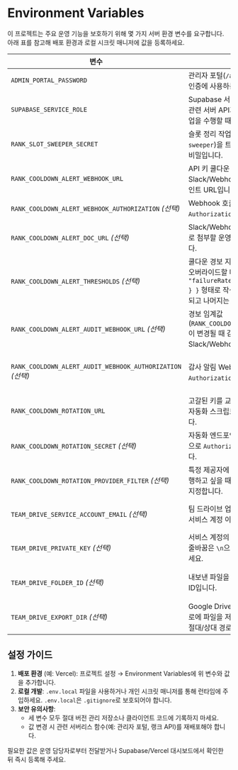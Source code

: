 # Environment Variables

이 프로젝트는 주요 운영 기능을 보호하기 위해 몇 가지 서버 환경 변수를 요구합니다. 아래 표를 참고해 배포 환경과 로컬 시크릿 매니저에 값을 등록하세요.

| 변수 | 설명 | 사용 위치 | 비고 |
| --- | --- | --- | --- |
| `ADMIN_PORTAL_PASSWORD` | 관리자 포털(`/admin/portal`) 접근 시 인증에 사용하는 비밀번호입니다. | `pages/admin/portal.js`, `pages/api/admin/login.js` | **서버 전용** 변수입니다. 브라우저에 노출되지 않도록 서버 환경에만 설정하세요. |
| `SUPABASE_SERVICE_ROLE` | Supabase 서비스 롤 키로, 랭크 게임 관련 서버 API가 보호 테이블에 쓰기 작업을 수행할 때 사용합니다. | `lib/rank/db.js`, `pages/api/rank/*.js` | Supabase 프로젝트 설정의 `service_role` 키 값을 그대로 사용합니다. 절대 클라이언트에 노출하지 마세요. |
| `RANK_SLOT_SWEEPER_SECRET` | 슬롯 정리 작업(`/api/rank/slot-sweeper`)을 트리거할 때 사용하는 공유 비밀입니다. | `pages/api/rank/slot-sweeper.js`, `docs/slot-sweeper-schedule.md` | 크론 잡이나 백오피스에서 호출 시 쿼리 파라미터 `secret` 값으로 전달합니다. 현재 기본값은 `171819`입니다. |
| `RANK_COOLDOWN_ALERT_WEBHOOK_URL` | API 키 쿨다운 발생 시 Slack/Webhook 알림을 보낼 엔드포인트 URL입니다. | `lib/rank/cooldownAutomation.js`, `pages/api/rank/cooldown-report.js`, `pages/api/rank/cooldown-digest.js` | 미설정 시 경보는 건너뜁니다. |
| `RANK_COOLDOWN_ALERT_WEBHOOK_AUTHORIZATION` *(선택)* | Webhook 호출에 사용할 `Authorization` 헤더 값입니다. | `lib/rank/cooldownAutomation.js` | 필요하지 않다면 비워 두세요. |
| `RANK_COOLDOWN_ALERT_DOC_URL` *(선택)* | Slack/Webhook 알림 본문에 자동으로 첨부할 운영 가이드 문서 URL입니다. | `lib/rank/cooldownAutomation.js`, `pages/api/rank/cooldown-report.js`, `pages/api/rank/cooldown-digest.js` | 미설정 시 저장소 기본 문서 링크가 사용됩니다. |
| `RANK_COOLDOWN_ALERT_THRESHOLDS` *(선택)* | 쿨다운 경보 지표 임계값을 JSON으로 오버라이드할 때 사용합니다. `{ "failureRate": { "warning": 0.3 } }` 형태로 작성하면 해당 항목만 교체되고 나머지는 기본값이 유지됩니다. | `pages/api/rank/cooldown-telemetry.js`, `lib/rank/cooldownAlertThresholds.js` | 파싱에 실패하면 기본값이 적용되며, `null`을 지정하면 해당 임계값 비교가 비활성화됩니다. |
| `RANK_COOLDOWN_ALERT_AUDIT_WEBHOOK_URL` *(선택)* | 경보 임계값(`RANK_COOLDOWN_ALERT_THRESHOLDS`)이 변경될 때 감사 알림을 전송할 Slack/Webhook URL입니다. | `lib/rank/cooldownAlertThresholdAuditTrail.js` | 미설정 시 일반 경보용 Webhook(`RANK_COOLDOWN_ALERT_WEBHOOK_URL`)이 재사용됩니다. |
| `RANK_COOLDOWN_ALERT_AUDIT_WEBHOOK_AUTHORIZATION` *(선택)* | 감사 알림 Webhook 호출 시 사용할 `Authorization` 헤더 값입니다. | `lib/rank/cooldownAlertThresholdAuditTrail.js` | 설정하지 않으면 일반 경보 토큰(`RANK_COOLDOWN_ALERT_WEBHOOK_AUTHORIZATION`) 또는 `RANK_COOLDOWN_ALERT_WEBHOOK_TOKEN`이 순차적으로 재사용됩니다. |
| `RANK_COOLDOWN_ROTATION_URL` | 고갈된 키를 교체하거나 비활성화하는 자동화 스크립트 엔드포인트 URL입니다. | `lib/rank/cooldownAutomation.js`, `pages/api/rank/cooldown-report.js`, `pages/api/rank/cooldown-digest.js` | 설정 시 경보 직후 자동화 요청이 발송됩니다. |
| `RANK_COOLDOWN_ROTATION_SECRET` *(선택)* | 자동화 엔드포인트 호출 시 사용할 토큰으로 `Authorization` 헤더에 주입됩니다. | `lib/rank/cooldownAutomation.js` | 엔드포인트에서 인증이 필요할 때만 설정하세요. |
| `RANK_COOLDOWN_ROTATION_PROVIDER_FILTER` *(선택)* | 특정 제공자에 대해서만 자동 교체를 실행하고 싶을 때 소문자 제공자 명칭을 지정합니다. | `lib/rank/cooldownAutomation.js` | 미설정 시 모든 제공자에 대해 자동 교체가 시도됩니다. |
| `TEAM_DRIVE_SERVICE_ACCOUNT_EMAIL` *(선택)* | 팀 드라이브 업로드에 사용할 Google 서비스 계정 이메일입니다. | `lib/rank/teamDriveUploader.js`, `pages/api/rank/upload-cooldown-timeline.js` | `TEAM_DRIVE_PRIVATE_KEY`, `TEAM_DRIVE_FOLDER_ID`와 함께 설정하면 Google Drive에 직접 업로드합니다. |
| `TEAM_DRIVE_PRIVATE_KEY` *(선택)* | 서비스 계정의 비공개 키 문자열입니다. 줄바꿈은 `\n`으로 이스케이프해 입력하세요. | `lib/rank/teamDriveUploader.js`, `pages/api/rank/upload-cooldown-timeline.js` | 보안상 서버 환경 변수에만 저장하세요. |
| `TEAM_DRIVE_FOLDER_ID` *(선택)* | 내보낸 파일을 저장할 팀 드라이브 폴더 ID입니다. | `lib/rank/teamDriveUploader.js`, `pages/api/rank/upload-cooldown-timeline.js` | 미설정 시 루트에 업로드되며, `TEAM_DRIVE_EXPORT_DIR`이 지정되면 파일 시스템 경로가 우선합니다. |
| `TEAM_DRIVE_EXPORT_DIR` *(선택)* | Google Drive 대신 로컬/마운트된 경로에 파일을 저장하고 싶을 때 지정하는 절대/상대 경로입니다. | `lib/rank/teamDriveUploader.js`, `pages/api/rank/upload-cooldown-timeline.js` | 서비스 계정 설정이 없어도 경로만 지정하면 파일 복사가 수행됩니다. |

## 설정 가이드
1. **배포 환경** (예: Vercel): 프로젝트 설정 → Environment Variables에 위 변수와 값을 추가합니다.
2. **로컬 개발**: `.env.local` 파일을 사용하거나 개인 시크릿 매니저를 통해 런타임에 주입하세요. `.env.local`은 `.gitignore`로 보호되어야 합니다.
3. **보안 유의사항**:
   - 세 변수 모두 절대 버전 관리 저장소나 클라이언트 코드에 기록하지 마세요.
   - 값 변경 시 관련 서버리스 함수(예: 관리자 포털, 랭크 API)를 재배포해야 합니다.

필요한 값은 운영 담당자로부터 전달받거나 Supabase/Vercel 대시보드에서 확인한 뒤 즉시 등록해 주세요.
